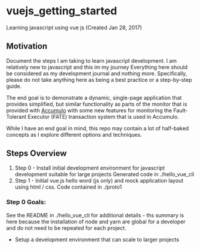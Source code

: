 # vuejs_getting_started
Learning javascript using vue js (Created Jan 28, 2017)

## Motivation

Document the steps I am taking to learn javascript development. I am relatively new to javascript and this im my journey
Everything here should be considered as my development journal and nothing more. Specifically, please do not take 
anything here as being a best practice or a step-by-step guide.   

The end goal is to demonstrate a dynamic, single-page application that provides simplified, but similar functionality
as parts of the monitor that is provided with [Accumulo](https://accumulo.apache.org) with some new features for 
monitoring the Fault-Tolerant Executor (FATE) transaction system that is used in Accumulo.
   
While I have an end goal in mind, this repo may contain a lot of half-baked concepts as I explore different options
and techniques.
    
## Steps Overview

1. Step 0 - Install initial development environment for javascript development suitable for large projects
  Generated code in ./hello_vue_cli
2. Step 1 - Initial vue.js hello word (js only) and mock application layout using html / css.
  Code contained in ./proto1 

### Step 0 Goals:

See the README in ./hello_vue_cli for additional details - ths summary is here because the installation of node and yarn 
are global for a developer and do not need to be repeated for each project.
 
  * Setup a development environment that can scale to larger projects







         
